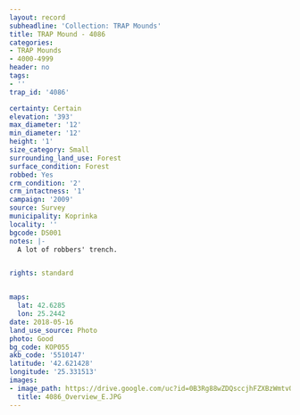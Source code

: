 ```yaml
---
layout: record
subheadline: 'Collection: TRAP Mounds'
title: TRAP Mound - 4086
categories:
- TRAP Mounds
- 4000-4999
header: no
tags:
- ''
trap_id: '4086'

certainty: Certain
elevation: '393'
max_diameter: '12'
min_diameter: '12'
height: '1'
size_category: Small
surrounding_land_use: Forest
surface_condition: Forest
robbed: Yes
crm_condition: '2'
crm_intactness: '1'
campaign: '2009'
source: Survey
municipality: Koprinka
locality: ''
bgcode: DS001
notes: |-
  A lot of robbers' trench.


rights: standard


maps:
  lat: 42.6285
  lon: 25.2442
date: 2018-05-16
land_use_source: Photo
photo: Good
bg_code: КОР055
akb_code: '5510147'
latitude: '42.621428'
longitude: '25.331513'
images:
- image_path: https://drive.google.com/uc?id=0B3Rg88wZDQsccjhFZXBzWmtvOVk
  title: 4086_Overview_E.JPG
---
```

